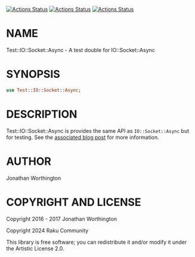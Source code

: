 [![Actions Status](https://github.com/raku-community-modules/Test-IO-Socket-Async/actions/workflows/linux.yml/badge.svg)](https://github.com/raku-community-modules/Test-IO-Socket-Async/actions) [![Actions Status](https://github.com/raku-community-modules/Test-IO-Socket-Async/actions/workflows/macos.yml/badge.svg)](https://github.com/raku-community-modules/Test-IO-Socket-Async/actions) [![Actions Status](https://github.com/raku-community-modules/Test-IO-Socket-Async/actions/workflows/windows.yml/badge.svg)](https://github.com/raku-community-modules/Test-IO-Socket-Async/actions)

NAME
====

Test::IO::Socket::Async - A test double for IO::Socket::Async

SYNOPSIS
========

```raku
use Test::IO::Socket::Async;
```

DESCRIPTION
===========

Test::IO::Socket::Async is provides the same API as `IO::Socket::Async` but for testing. See the [associated blog post](https://6guts.wordpress.com/2016/01/06/not-guts-but-6-part-3/) for more information.

AUTHOR
======

Jonathan Worthington

COPYRIGHT AND LICENSE
=====================

Copyright 2016 - 2017 Jonathan Worthington

Copyright 2024 Raku Community

This library is free software; you can redistribute it and/or modify it under the Artistic License 2.0.

